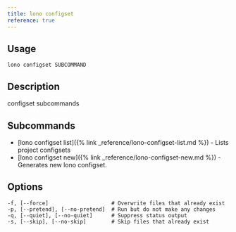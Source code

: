 ```yaml
---
title: lono configset
reference: true
---
```


## Usage

    lono configset SUBCOMMAND

## Description

configset subcommands

## Subcommands

* [lono configset list]({% link _reference/lono-configset-list.md %}) - Lists project configsets
* [lono configset new]({% link _reference/lono-configset-new.md %}) - Generates new lono configset.

## Options

```
-f, [--force]                    # Overwrite files that already exist
-p, [--pretend], [--no-pretend]  # Run but do not make any changes
-q, [--quiet], [--no-quiet]      # Suppress status output
-s, [--skip], [--no-skip]        # Skip files that already exist
```

